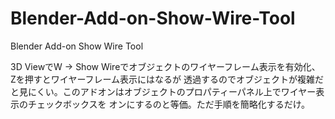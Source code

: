 # Blender-Add-on-Show-Wire-Tool
Blender Add-on Show Wire Tool

3D ViewでW -> Show Wireでオブジェクトのワイヤーフレーム表示を有効化、Zを押すとワイヤーフレーム表示にはなるが
透過するのでオブジェクトが複雑だと見にくい。このアドオンはオブジェクトのプロパティーパネル上でワイヤー表示のチェックボックスを
オンにするのと等価。ただ手順を簡略化するだけ。

